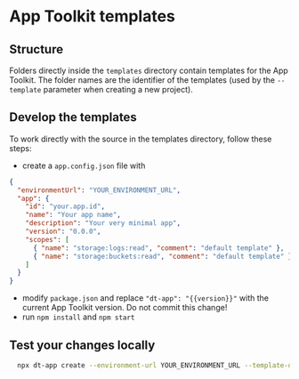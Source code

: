 # App Toolkit templates

## Structure

Folders directly inside the `templates` directory contain templates for the App Toolkit. The folder names are the identifier of the templates (used by the `--template` parameter when creating a new project).

## Develop the templates

To work directly with the source in the templates directory, follow these steps:

- create a `app.config.json` file with

```json
{
  "environmentUrl": "YOUR_ENVIRONMENT_URL",
  "app": {
    "id": "your.app.id",
    "name": "Your app name",
    "description": "Your very minimal app",
    "version": "0.0.0",
    "scopes": [
      { "name": "storage:logs:read", "comment": "default template" },
      { "name": "storage:buckets:read", "comment": "default template" }
    ]
  }
}
```

- modify `package.json` and replace `"dt-app": "{{version}}"` with the current App Toolkit version. Do not commit this change!
- run `npm install` and `npm start`

## Test your changes locally

```bash
  npx dt-app create --environment-url YOUR_ENVIRONMENT_URL --template-dir=../cli-templates/templates/empty
```
